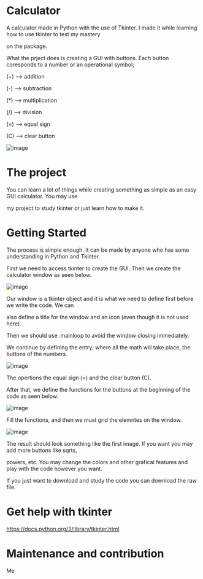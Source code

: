 # Calculator
A calculator made in Python with the use of Tkinter. I made it while learning how to use tkinter to test my mastery 

on the package.


What the prject does is creating a GUI with buttons. Each button coresponds to a number or an operational symbol;

(+) --> addition

(-) --> subtraction

(*) --> multiplication

(/) --> division

(=) --> equal sign

(C) --> clear button


![image](https://github.com/DimosZigi/Calculator/assets/151669315/3eabe2a5-5590-4894-a121-a33537704276)

# The project
You can learn a lot of things while creating something as simple as an easy GUI calculator. You may use

my project to study tkinter or just learn how to make it.

# Getting Started
The process is simple enough. It can be made by anyone who has some understanding in Python and Tkinter.

First we need to access tkinter to create the GUI. Then we create the calculator window as seen below.

![image](https://github.com/DimosZigi/Calculator/assets/151669315/ad3d9052-ecb1-411d-9c24-6579fed06916)

Our window is a tkinter object and it is what we need to define first before we write the code. We can 

also define a title for the window and an icon (even though it is not used here).

Then we should use .mainloop to avoid the window closing immediately.



We continue by defining the entry; where all the math will take place, the buttons of the numbers.

![image](https://github.com/DimosZigi/Calculator/assets/151669315/13328929-77e7-46c2-bb62-311e5c1256a0)


The opertions the equal sign (=) and the clear button (C).

After that, we define the functions for the buttons at the beginning of the code as seen below.

![image](https://github.com/DimosZigi/Calculator/assets/151669315/4c41056f-98dc-4aaf-9478-4181fb1c91c8)

Fill the functions, and then we must grid the elemntes on the window.

![image](https://github.com/DimosZigi/Calculator/assets/151669315/a0f5b79c-d69e-43e9-87cb-bca51c9d67d4)

The result should look something like the first image. If you want you may add more buttons like sqrts,

powers, etc. You may change the colors and other grafical features and play with the code however you want.

If you just want to download and study the code you can download the raw file.

# Get help with tkinter
https://docs.python.org/3/library/tkinter.html

# Maintenance and contribution

Me



